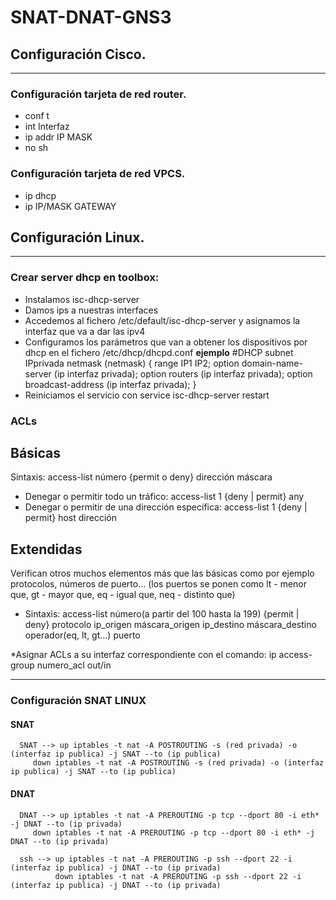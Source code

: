 # SNAT-DNAT-GNS3
## Configuración Cisco.
-------------------------------------------
### Configuración tarjeta de red router.

- conf t
- int Interfaz
- ip addr IP MASK
- no sh


### Configuración tarjeta de red VPCS.

- ip dhcp
- ip IP/MASK GATEWAY


## Configuración Linux.
-------------------------------------------
### Crear server dhcp en toolbox:
- Instalamos isc-dhcp-server
- Damos ips a nuestras interfaces
- Accedemos al fichero /etc/default/isc-dhcp-server y asignamos la interfaz que va a dar las ipv4
- Configuramos los parámetros que van a obtener los dispositivos por dhcp en el fichero /etc/dhcp/dhcpd.conf
**ejemplo**
      #DHCP
            subnet IPprivada netmask (netmask) {
	            range IP1 IP2;
	            option domain-name-server (ip interfaz privada);
	            option routers (ip interfaz privada);
	            option broadcast-address (ip interfaz privada);
            }     
- Reiniciamos el servicio con service isc-dhcp-server restart

### ACLs
## Básicas
Sintaxis:
access-list número {permit o deny} dirección máscara
- Denegar o permitir todo un tráfico:
access-list 1 {deny | permit} any
- Denegar o permitir de una dirección específica:
access-list 1 {deny | permit} host dirección

## Extendidas
Verifican otros muchos elementos más que las básicas como por ejemplo protocolos, números de puerto… (los puertos se ponen como lt - menor que, gt - mayor que, eq - igual que, neq - distinto que)
- Sintaxis:
access-list número(a partir del 100 hasta la 199) {permit | deny} protocolo ip_origen máscara_origen ip_destino máscara_destino operador(eq, lt, gt…) puerto


*Asignar ACLs a su interfaz correspondiente con el comando:
ip access-group numero_acl out/in

-------------------------------------------
### Configuración SNAT LINUX

#### SNAT

      SNAT --> up iptables -t nat -A POSTROUTING -s (red privada) -o (interfaz ip publica) -j SNAT --to (ip publica)
         down iptables -t nat -A POSTROUTING -s (red privada) -o (interfaz ip publica) -j SNAT --to (ip publica)

#### DNAT
      DNAT --> up iptables -t nat -A PREROUTING -p tcp --dport 80 -i eth* -j DNAT --to (ip privada)
         down iptables -t nat -A PREROUTING -p tcp --dport 80 -i eth* -j DNAT --to (ip privada)

      ssh --> up iptables -t nat -A PREROUTING -p ssh --dport 22 -i (interfaz ip publica) -j DNAT --to (ip privada)
              down iptables -t nat -A PREROUTING -p ssh --dport 22 -i (interfaz ip publica) -j DNAT --to (ip privada)
              
